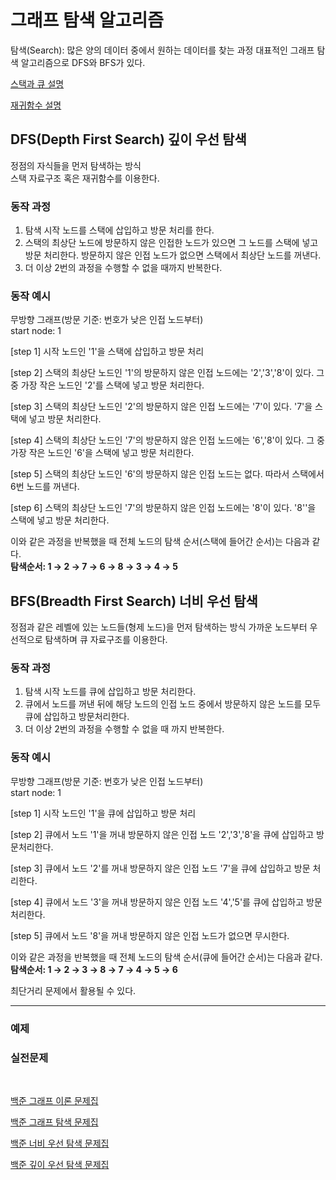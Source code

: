 # 그래프 탐색 알고리즘
탐색(Search): 많은 양의 데이터 중에서 원하는 데이터를 찾는 과정
대표적인 그래프 탐색 알고리즘으로 DFS와 BFS가 있다.

[스택과 큐 설명](https://github.com/Youngmi-Park/AL-Master/tree/main/youngmi/DataStructure)

[재귀함수 설명]()

## DFS(Depth First Search) 깊이 우선 탐색
정점의 자식들을 먼저 탐색하는 방식<br>
스택 자료구조 혹은 재귀함수를 이용한다.<br>

### 동작 과정

1. 탐색 시작 노드를 스택에 삽입하고 방문 처리를 한다.
2. 스택의 최상단 노드에 방문하지 않은 인접한 노드가 있으면 그 노드를 스택에 넣고 방문 처리한다. 
   방문하지 않은 인접 노드가 없으면 스택에서 최상단 노드를 꺼낸다.
3. 더 이상 2번의 과정을 수행할 수 없을 때까지 반복한다.

### 동작 예시

무방향 그래프(방문 기준: 번호가 낮은 인접 노드부터)<br>
start node: 1<br>
  
[step 1] 시작 노드인 '1'을 스택에 삽입하고 방문 처리<br>
  
[step 2] 스택의 최상단 노드인 '1'의 방문하지 않은 인접 노드에는 '2','3','8'이 있다.
그 중 가장 작은 노드인 '2'를 스택에 넣고 방문 처리한다.
  
[step 3] 스택의 최상단 노드인 '2'의 방문하지 않은 인접 노드에는 '7'이 있다.
'7'을 스택에 넣고 방문 처리한다.

[step 4] 스택의 최상단 노드인 '7'의 방문하지 않은 인접 노드에는 '6','8'이 있다.
그 중 가장 작은 노드인 '6'을 스택에 넣고 방문 처리한다.

[step 5] 스택의 최상단 노드인 '6'의 방문하지 않은 인접 노드는 없다.
따라서 스택에서 6번 노드를 꺼낸다.

[step 6] 스택의 최상단 노드인 '7'의 방문하지 않은 인접 노드에는 '8'이 있다.
'8''을 스택에 넣고 방문 처리한다.

이와 같은 과정을 반복했을 때 전체 노드의 탐색 순서(스택에 들어간 순서)는 다음과 같다.<br>
**탐색순서: 1 → 2 → 7 → 6 → 8 → 3 → 4 → 5**

## BFS(Breadth First Search) 너비 우선 탐색
정점과 같은 레벨에 있는 노드들(형제 노드)을 먼저 탐색하는 방식
가까운 노드부터 우선적으로 탐색하며 큐 자료구조를 이용한다.

### 동작 과정

1. 탐색 시작 노드를 큐에 삽입하고 방문 처리한다.
2. 큐에서 노드를 꺼낸 뒤에 해당 노드의 인접 노드 중에서 방문하지 않은 노드를 모두 큐에 삽입하고 방문처리한다.
3. 더 이상 2번의 과정을 수행할 수 없을 때 까지 반복한다.

### 동작 예시

무방향 그래프(방문 기준: 번호가 낮은 인접 노드부터)<br>
start node: 1<br>
  
[step 1] 시작 노드인 '1'을 큐에 삽입하고 방문 처리<br>
  
[step 2] 큐에서 노드 '1'을 꺼내 방문하지 않은 인접 노드 '2','3','8'을 큐에 삽입하고 방문처리한다.
  
[step 3] 큐에서 노드 '2'를 꺼내 방문하지 않은 인접 노드 '7'을 큐에 삽입하고 방문 처리한다.

[step 4] 큐에서 노드 '3'을 꺼내 방문하지 않은 인접 노드 '4','5'를 큐에 삽입하고 방문 처리한다.

[step 5] 큐에서 노드 '8'을 꺼내 방문하지 않은 인접 노드가 없으면 무시한다.

이와 같은 과정을 반복했을 때 전체 노드의 탐색 순서(큐에 들어간 순서)는 다음과 같다.<br>
**탐색순서: 1 → 2 → 3 → 8 → 7 → 4 → 5 → 6**

최단거리 문제에서 활용될 수 있다.

<hr>

### 예제

### 실전문제

<br>

[백준 그래프 이론 문제집](https://www.acmicpc.net/problemset?sort=ac_desc&algo=7)

[백준 그래프 탐색 문제집](https://www.acmicpc.net/problemset?sort=ac_desc&algo=11)

[백준 너비 우선 탐색 문제집](https://www.acmicpc.net/problemset?sort=ac_desc&algo=126)

[백준 깊이 우선 탐색 문제집](https://www.acmicpc.net/problemset?sort=ac_desc&algo=127)
